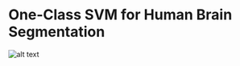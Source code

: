 # One-Class SVM for Human Brain Segmentation
![alt text](https://github.com/SarwarSaif/iccit2019/blob/master/images/tractography1.gif "Logo Title Text 1")

